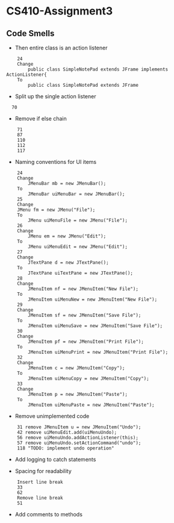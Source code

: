 # CS410-Assignment3

## Code Smells

* Then entire class is an action listener
```
	24
	Change 
		public class SimpleNotePad extends JFrame implements ActionListener{
	To
		public class SimpleNotePad extends JFrame
```

* Split up the single action listener
```
  70
```

* Remove if else chain
```
	71
	87
	110
	112
	117
```
  
* Naming conventions for UI items
```
	24
	Change 
		JMenuBar mb = new JMenuBar();
	To
		JMenuBar uiMenuBar = new JMenuBar();
	25
	Change
    JMenu fm = new JMenu("File");
	To
		JMenu uiMenuFile = new JMenu("File");
	26
	Change 
		JMenu em = new JMenu("Edit");
	To
		JMenu uiMenuEdit = new JMenu("Edit");
	27 
	Change 
		JTextPane d = new JTextPane();
	To
		JTextPane uiTextPane = new JTextPane();
	28 
	Change 
		JMenuItem nf = new JMenuItem("New File");
	To
		JMenuItem uiMenuNew = new JMenuItem("New File");
	29 
	Change 
		JMenuItem sf = new JMenuItem("Save File");
	To
		JMenuItem uiMenuSave = new JMenuItem("Save File");
	30 
	Change 
		JMenuItem pf = new JMenuItem("Print File");
	To
		JMenuItem uiMenuPrint = new JMenuItem("Print File");
	32 
	Change 
		JMenuItem c = new JMenuItem("Copy");
	To
		JMenuItem uiMenuCopy = new JMenuItem("Copy");
	33
	Change 
		JMenuItem p = new JMenuItem("Paste");
	To
		JMenuItem uiMenuPaste = new JMenuItem("Paste");
```
	
* Remove unimplemented code
```
	31 remove JMenuItem u = new JMenuItem("Undo");
	42 remove uiMenuEdit.add(uiMenuUndo);
	56 remove uiMenuUndo.addActionListener(this);
	57 remove uiMenuUndo.setActionCommand("undo");
	118 "TODO: implement undo operation"
```
	
* Add logging to catch statements
	
* Spacing for readability
```
	Insert line break
	33
	62
	Remove line break
	51
```
	
* Add comments to methods
